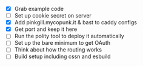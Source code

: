 
- [x] Grab example code
- [ ] Set up cookie secret on server
- [x] Add pinkgill.mycopunk.it & bast to caddy configs
- [x] Get port and keep it here
- [ ] Run the polity tool to deploy it automatically
- [ ] Set up the bare minimum to get OAuth
- [ ] Think about how the routing works
- [ ] Build setup including cssn and esbuild
